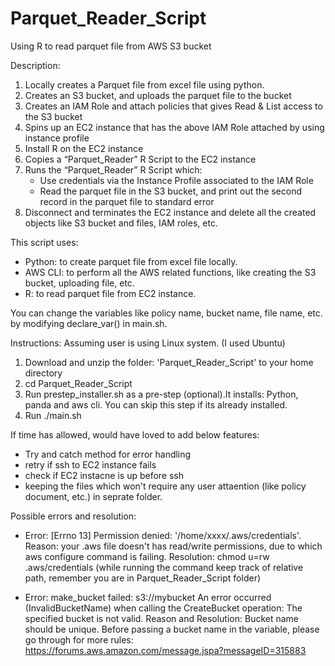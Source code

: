 # Parquet_Reader_Script
Using R to read parquet file from AWS S3 bucket

Description:
1. Locally creates a Parquet file from excel file using python.
2. Creates an S3 bucket, and uploads the parquet file to the bucket
3. Creates an IAM Role and attach policies that gives Read & List access to the S3 bucket
4. Spins up an EC2 instance that has the above IAM Role attached by using instance profile
5. Install R on the EC2 instance
6. Copies a “Parquet_Reader” R Script to the EC2 instance
7. Runs the “Parquet_Reader” R Script which:
	- Use credentials via the Instance Profile associated to the IAM Role
	- Read the parquet file in the S3 bucket, and print out the second record in the parquet file to standard error
8. Disconnect and terminates the EC2 instance and delete all the created objects like S3 bucket and files, IAM roles, etc.


This script uses:
- Python: to create parquet file from excel file locally. 
- AWS CLI: to perform all the AWS related functions, like creating the S3 bucket, uploading file, etc.
- R: to read parquet file from EC2 instance.

You can change the variables like policy name, bucket name, file name, etc. by modifying declare_var() in main.sh. 


Instructions:
Assuming user is using Linux system. (I used Ubuntu)
1. Download and unzip the folder: 'Parquet_Reader_Script' to your home directory
2. cd Parquet_Reader_Script
3. Run prestep_installer.sh as a pre-step (optional).It installs: Python, panda and aws cli. You can skip this step if its already installed.
4. Run ./main.sh 

If time has allowed, would have loved to add below features:
- Try and catch method for error handling
- retry if ssh to EC2 instance fails
- check if EC2 instacne is up before ssh
- keeping the files which won't require any user attaention (like policy document, etc.) in seprate folder.

Possible errors and resolution:
- Error: [Errno 13] Permission denied: '/home/xxxx/.aws/credentials'.
  Reason: your .aws file doesn't has read/write permissions, due to which aws configure command is failing.
  Resolution: chmod u=rw .aws/credentials  (while running the command keep track of relative path, remember you are in Parquet_Reader_Script folder)

- Error: make_bucket failed: s3://mybucket An error occurred (InvalidBucketName) when calling the CreateBucket operation: The specified bucket is not valid.
  Reason and Resolution: Bucket name should be unique. Before passing a bucket name in the variable, please go through for more rules:    https://forums.aws.amazon.com/message.jspa?messageID=315883
